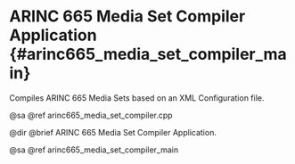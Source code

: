 # ARINC 665 Media Set Compiler Application {#arinc665_media_set_compiler_main}

Compiles ARINC 665 Media Sets based on an XML Configuration file.

@sa @ref arinc665_media_set_compiler.cpp

@dir
@brief ARINC 665 Media Set Compiler Application.

@sa @ref arinc665_media_set_compiler_main
